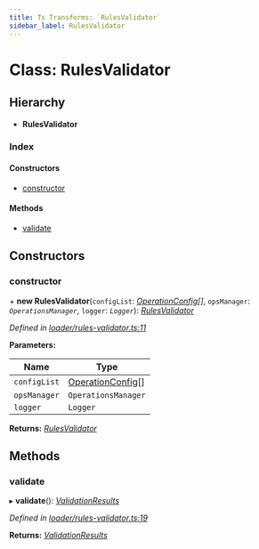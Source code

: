 ```yaml
---
title: Ts Transforms: `RulesValidator`
sidebar_label: RulesValidator
---
```


# Class: RulesValidator

## Hierarchy

* **RulesValidator**

### Index

#### Constructors

* [constructor](rulesvalidator.md#constructor)

#### Methods

* [validate](rulesvalidator.md#validate)

## Constructors

###  constructor

\+ **new RulesValidator**(`configList`: *[OperationConfig](../overview.md#operationconfig)[]*, `opsManager`: *`OperationsManager`*, `logger`: *`Logger`*): *[RulesValidator](rulesvalidator.md)*

*Defined in [loader/rules-validator.ts:11](https://github.com/terascope/teraslice/blob/d3a803c3/packages/ts-transforms/src/loader/rules-validator.ts#L11)*

**Parameters:**

Name | Type |
------ | ------ |
`configList` | [OperationConfig](../overview.md#operationconfig)[] |
`opsManager` | `OperationsManager` |
`logger` | `Logger` |

**Returns:** *[RulesValidator](rulesvalidator.md)*

## Methods

###  validate

▸ **validate**(): *[ValidationResults](../interfaces/validationresults.md)*

*Defined in [loader/rules-validator.ts:19](https://github.com/terascope/teraslice/blob/d3a803c3/packages/ts-transforms/src/loader/rules-validator.ts#L19)*

**Returns:** *[ValidationResults](../interfaces/validationresults.md)*

